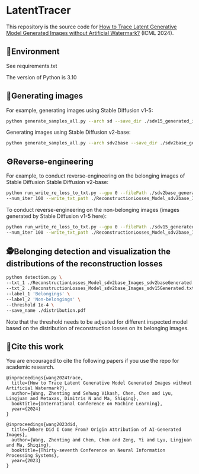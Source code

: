 # LatentTracer

This repository is the source code for [How to Trace Latent Generative Model Generated Images without Artificial Watermark?](https://arxiv.org/pdf/2405.13360) (ICML 2024).

## 🔬Environment
See requirements.txt

The version of Python is 3.10

## 🧰Generating images

For example, generating images using Stable Diffusion v1-5:
```bash
python generate_samples_all.py --arch sd --save_dir ./sdv15_generated_imgs/
```
Generating images using Stable Diffusion v2-base:
```bash
python generate_samples_all.py --arch sdv2base --save_dir ./sdv2base_generated_imgs/
```

## ⚙Reverse-engineering
For example, to conduct reverse-engineering on the belonging images of Stable Diffusion Stable Diffusion v2-base:
```bash
python run_write_re_loss_to_txt.py --gpu 0 --filePath ./sdv2base_generated_imgs/ --model_type sdv2base --lr 0.05 \
--num_iter 100 --write_txt_path ./ReconstructionLosses_Model_sdv2base_Images_sdv2baseGenerated.txt
```

To conduct reverse-engineering on the non-belonging images (images generated by Stable Diffusion v1-5 here):
```bash
python run_write_re_loss_to_txt.py --gpu 0 --filePath ./sdv15_generated_imgs/ --model_type sdv2base --lr 0.05 \
--num_iter 100 --write_txt_path ./ReconstructionLosses_Model_sdv2base_Images_sdv15Generated.txt
```

## 🕵️Belonging detection and visualization the distributions of the reconstruction losses

```bash
python detection.py \
--txt_1 ./ReconstructionLosses_Model_sdv2base_Images_sdv2baseGenerated.txt \
--txt_2 ./ReconstructionLosses_Model_sdv2base_Images_sdv15Generated.txt \
--label_1 'Belongings' \
--label_2 'Non-belongings' \
--threshold 1e-4 \
--save_name ./distribution.pdf
```

Note that the threshold needs to be adjusted for different inspected model based on the distribution of reconstruction losses on its belonging images.

## 🤝Cite this work
You are encouraged to cite the following papers if you use the repo for academic research.

```
@inproceedings{wang2024trace,
  title={How to Trace Latent Generative Model Generated Images without Artificial Watermark?},
  author={Wang, Zhenting and Sehwag Vikash, Chen, Chen and Lyu, Lingjuan and Metaxas, Dimitris N and Ma, Shiqing},
  booktitle={International Conference on Machine Learning},
  year={2024}
}
```


```
@inproceedings{wang2023did,
  title={Where Did I Come From? Origin Attribution of AI-Generated Images},
  author={Wang, Zhenting and Chen, Chen and Zeng, Yi and Lyu, Lingjuan and Ma, Shiqing},
  booktitle={Thirty-seventh Conference on Neural Information Processing Systems},
  year={2023}
}
```


